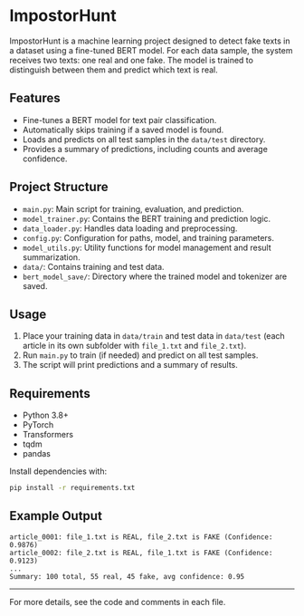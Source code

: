 # ImpostorHunt

ImpostorHunt is a machine learning project designed to detect fake texts in a dataset using a fine-tuned BERT model. For each data sample, the system receives two texts: one real and one fake. The model is trained to distinguish between them and predict which text is real.

## Features
- Fine-tunes a BERT model for text pair classification.
- Automatically skips training if a saved model is found.
- Loads and predicts on all test samples in the `data/test` directory.
- Provides a summary of predictions, including counts and average confidence.

## Project Structure
- `main.py`: Main script for training, evaluation, and prediction.
- `model_trainer.py`: Contains the BERT training and prediction logic.
- `data_loader.py`: Handles data loading and preprocessing.
- `config.py`: Configuration for paths, model, and training parameters.
- `model_utils.py`: Utility functions for model management and result summarization.
- `data/`: Contains training and test data.
- `bert_model_save/`: Directory where the trained model and tokenizer are saved.

## Usage
1. Place your training data in `data/train` and test data in `data/test` (each article in its own subfolder with `file_1.txt` and `file_2.txt`).
2. Run `main.py` to train (if needed) and predict on all test samples.
3. The script will print predictions and a summary of results.

## Requirements
- Python 3.8+
- PyTorch
- Transformers
- tqdm
- pandas

Install dependencies with:
```sh
pip install -r requirements.txt
```

## Example Output
```
article_0001: file_1.txt is REAL, file_2.txt is FAKE (Confidence: 0.9876)
article_0002: file_2.txt is REAL, file_1.txt is FAKE (Confidence: 0.9123)
...
Summary: 100 total, 55 real, 45 fake, avg confidence: 0.95
```

---

For more details, see the code and comments in each file.
